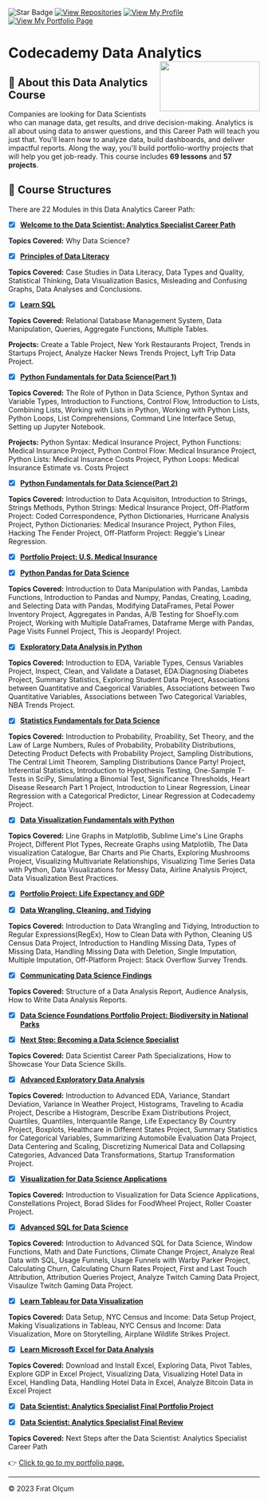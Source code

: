  ![Star Badge](https://img.shields.io/static/v1?label=%F0%9F%8C%9F&message=If%20Useful&style=style=flat&color=BC4E99)
 [![View Repositories](https://img.shields.io/badge/View-My_Repositories-blue?logo=GitHub)](https://github.com/firatolcum?tab=repositories)
[![View My Profile](https://img.shields.io/badge/View-My_Profile-green?logo=GitHub)](https://github.com/firatolcum) 
[![View My Portfolio Page](https://img.shields.io/badge/View-My_Portfolio-orange?logo=Port)](https://firatolcum.social/) 

# Codecademy Data Analytics <img src="https://github.com/firatolcum/Codecademy_Data_Analytics_Course/blob/master/16-Certificates/Codecademy.png" align="right" width="200" height=100 />

## 📣 About this Data Analytics Course
Companies are looking for Data Scientists who can manage data, get results, and drive decision-making. Analytics is all about using data to answer questions, and this Career Path will teach you just that. You'll learn how to analyze data, build dashboards, and deliver impactful reports. Along the way, you'll build portfolio-worthy projects that will help you get job-ready. This course includes **69 lessons** and **57 projects**.

## 📂 Course Structures

There are 22 Modules in this Data Analytics Career Path:

- [x] [__Welcome to the Data Scientist: Analytics Specialist Career Path__]()

**Topics Covered:** Why Data Science?

- [x] [__Principles of Data Literacy__]()

**Topics Covered:** Case Studies in Data Literacy, Data Types and Quality, Statistical Thinking,  Data Visualization Basics, Misleading and Confusing Graphs, Data Analyses and Conclusions.

- [X] [__Learn SQL__ ]()

**Topics Covered:** Relational Database Management System, Data Manipulation, Queries, Aggregate Functions, Multiple Tables.

**Projects:** Create a Table Project, New York Restaurants Project, Trends in Startups Project, Analyze Hacker News Trends Project, Lyft Trip Data Project.

- [x] [__Python Fundamentals for Data Science(Part 1)__]()

**Topics Covered:** The Role of Python in Data Science, Python Syntax and Variable Types, Introduction to Functions, Control Flow, Introduction to Lists, Combining Lists, Working with Lists in Python, Working with Python Lists, Python Loops, List Comprehensions, Command Line Interface Setup, Setting up Jupyter Notebook.

**Projects:** Python Syntax: Medical Insurance Project, Python Functions: Medical Insurance Project, Python Control Flow: Medical Insurance Project, Python Lists: Medical Insurance Costs Project, Python Loops: Medical Insurance Estimate vs. Costs Project

- [x] [__Python Fundamentals for Data Science(Part 2)__]()

**Topics Covered:** Introduction to Data Acquisiton, Introduction to Strings, Strings Methods, Python Strings: Medical Insurance Project, Off-Platform Project: Coded Correspondence, Python Dictionaries, Hurricane Analysis Project, Python Dictionaries: Medical Insurance Project, Python Files, Hacking The Fender Project, Off-Platform Project: Reggie's Linear Regression.

- [x] [__Portfolio Project: U.S. Medical Insurance__]()

- [x] [__Python Pandas for Data Science__]()

**Topics Covered:** Introduction to Data Manipulation with Pandas, Lambda Functions, Introduction to Pandas and Numpy, Pandas, Creating, Loading, and Selecting Data with Pandas, Modifying DataFrames, Petal Power Inventory Project, Aggregates in Pandas, A/B Testing for ShoeFly.com Project, Working with Multiple DataFrames, Dataframe Merge with Pandas, Page Visits Funnel Project, This is Jeopardy! Project.

- [x] [__Exploratory Data Analysis in Python__]()

**Topics Covered:** Introduction to EDA, Variable Types, Census Variables Project, Inspect, Clean, and Validate a Dataset, EDA:Diagnosing Diabetes Project, Summary Statistics, Exploring Student Data Project, Associations between Quantitative and Caegorical Variables, Associations between Two Quantitative Variables, Associations between Two Categorical Variables, NBA Trends Project.

- [x] [__Statistics Fundamentals for Data Science__]()

**Topics Covered:** Introduction to Probability, Proability, Set Theory, and the Law of Large Numbers, Rules of Probability, Probability Distributions, Detecting Product Defects with Probability Project, Sampling Distributions, The Central Limit Theorem, Sampling Distributions Dance Party! Project, Inferential Statistics, Introduction to Hypothesis Testing, One-Sample T-Tests in SciPy, Simulating a Binomial Test, Significance Thresholds, Heart Disease Research Part 1 Project, Introduction to Linear Regression, Linear Regression with a Categorical Predictor, Linear Regression at Codecademy Project.

- [x] [__Data Visualization Fundamentals with Python__]()

**Topics Covered:** Line Graphs in Matplotlib, Sublime Lime's Line Graphs Project, Different Plot Types, Recreate Graphs using Matplotlib, The Data visualization Catalogue, Bar Charts and Pie Charts, Exploring Mushrooms Project, Visualizing Multivariate Relationships, Visualizing Time Series Data with Python, Data Visualizations for Messy Data, Airline Analysis Project, Data Visualization Best Practices.

- [x] [__Portfolio Project: Life Expectancy and GDP__]()

- [x] [__Data Wrangling, Cleaning, and Tidying__]()

**Topics Covered:** Introduction to Data Wrangling and Tidying, Introduction to Regular Expressions(RegEx), How to Clean Data with Python, Cleaning US Census Data Project, Introduction to Handling Missing Data, Types of Missing Data, Handling Missing Data with Deletion, Single Imputation, Multiple Imputation, Off-Platform Project: Stack Overflow Survey Trends.

- [x] [__Communicating Data Science Findings__]()

**Topics Covered:** Structure of a Data Analysis Report, Audience Analysis, How to Write Data Analysis Reports.

- [x] [__Data Science Foundations Portfolio Project: Biodiversity in National Parks__]()

- [x] [__Next Step: Becoming a Data Science Specialist__]()

**Topics Covered:** Data Scientist Career Path Specializations, How to Showcase Your Data Science Skills.

- [x] [__Advanced Exploratory Data Analysis__]()

**Topics Covered:** Introduction to  Advanced EDA, Variance, Standart Deviation, Variance in Weather Project, Histograms, Traveling to Acadia Project, Describe a Histogram, Describe Exam Distributions Project, Quartiles, Quantiles, Interquantile Range, Life Expectancy By Country Project, Boxplots, Healthcare in Different States Project, Summary Statistics for Categorical Variables, Summarizing Automobile Evaluation Data Project, Data Centering and Scaling, Discretizing Numerical Data and Collapsing Categories, Advanced Data Transformations, Startup Transformation Project.

- [x] [__Visualization for Data Science Applications__]()

**Topics Covered:** Introduction to Visualization for Data Science Applications, Constellations Project, Borad Slides for FoodWheel Project, Roller Coaster Project.

- [x] [__Advanced SQL for Data Science__]()

**Topics Covered:** Introduction to Advanced SQL for Data Science, Window Functions, Math and Date Functions, Climate Change Project, Analyze Real Data with SQL, Usage Funnels, Usage Funnels with Warby Parker Project, Calculating Churn, Calculating Churn Rates Project, First and Last Touch Attribution, Attribution Queries Project, Analyze Twitch Caming Data Project, Visaulize Twitch Gaming Data Project.

- [x] [__Learn Tableau for Data Visualization__]()

**Topics Covered:** Data Setup, NYC Census and Income: Data Setup Project, Making Visualizations in Tableau, NYC Census and Income: Data Visualization, More on Storytelling, Airplane Wildlife Strikes Project.

- [x] [__Learn Microsoft Excel for Data Analysis__]()

**Topics Covered:** Download and Install Excel, Exploring Data, Pivot Tables, Explore GDP in Excel Project, Visualizing Data, Visualizing Hotel Data in Excel, Handling Data, Handling Hotel Data in Excel, Analyze Bitcoin Data in Excel Project

- [x] [__Data Scientist: Analytics Specialist Final Portfolio Project__]()

- [x] [__Data Scientist: Analytics Specialist Final Review__]()

**Topics Covered:** Next Steps after the Data Scientist: Analytics Specialist Career Path
















































👉 [Click to go to my portfolio page.](https://firatolcum.com/)

---
<p>&copy; 2023 Fırat Olçum </p>

